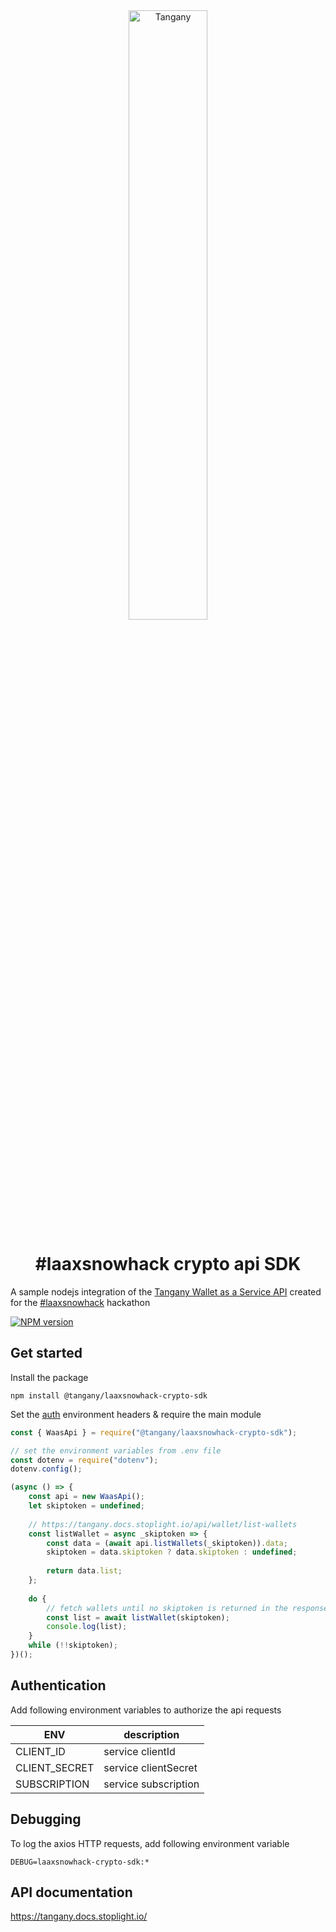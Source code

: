 <div align="center">  
  <a href="https://tangany.com">  
    <img src="https://raw.githubusercontent.com/Tangany/cloud-wallet/master/docs/tangany.gif"  alt="Tangany" width="50%" />  
  </a>  
  <h1>#laaxsnowhack crypto api SDK</h1>      
</div>  

A sample nodejs integration of the [Tangany Wallet as a Service API](https://tangany.com) created for the [#laaxsnowhack](https://twitter.com/search?q=%23laaxsnowhack) hackathon

[![NPM version](https://raw.githubusercontent.com/Tangany/laaxsnowhack-crypto-sdk/master/docs/package-badge.svg?sanitize=true)](https://www.npmjs.com/package/@tangany/laaxsnowhack-crypto-sdk)

## Get started
Install the package
```
npm install @tangany/laaxsnowhack-crypto-sdk
```

Set the [auth](#authentication) environment headers & require the main module
```javascript
const { WaasApi } = require("@tangany/laaxsnowhack-crypto-sdk");

// set the environment variables from .env file
const dotenv = require("dotenv");
dotenv.config();

(async () => {
    const api = new WaasApi();
    let skiptoken = undefined;
    
    // https://tangany.docs.stoplight.io/api/wallet/list-wallets
    const listWallet = async _skiptoken => {
        const data = (await api.listWallets(_skiptoken)).data;
        skiptoken = data.skiptoken ? data.skiptoken : undefined;
        
        return data.list;
    };
    
    do {
        // fetch wallets until no skiptoken is returned in the response
        const list = await listWallet(skiptoken);
        console.log(list);
    }
    while (!!skiptoken);
})();


```

## Authentication
Add following environment variables to authorize the api requests

ENV|description
---|---
CLIENT_ID| service clientId
CLIENT_SECRET| service clientSecret 
SUBSCRIPTION| service subscription

## Debugging

To log the axios HTTP requests, add following environment variable
```
DEBUG=laaxsnowhack-crypto-sdk:*
```

## API documentation
https://tangany.docs.stoplight.io/
